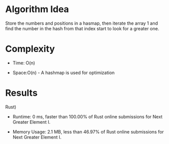 # Algorithm Idea

Store the numbers and positions in a hasmap, then iterate the array 1 and find the number in the hash from that index start to look for a greater one.

# Complexity

- Time: O(n)

- Space:O(n) - A hashmap is used for optimization

# Results

Rust)

- Runtime: 0 ms, faster than 100.00% of Rust online submissions for Next Greater Element I.

- Memory Usage: 2.1 MB, less than 46.97% of Rust online submissions for Next Greater Element I.
